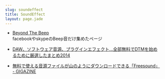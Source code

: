 ```yaml
---
slug: soundeffect
title: SoundEffect
layout: page.jade
---
```


- [Beyond The Beep](http://beyondthebeep.tumblr.com/)  
  facebookやskypeのBeep音だけ集めたページ

- [DAW、ソフトウェア音源、プラグインエフェクト…全部無料でDTMを始めるために厳選したまとめ2014](http://kohrogi.com/?p=5459)

- [無料で使える音源ファイルが山のようにダウンロードできる「Freesound」 - GIGAZINE](http://gigazine.net/news/20150109-freesound/)
